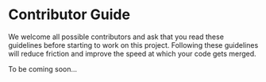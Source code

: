 # Contributor Guide

We welcome all possible contributors and ask that you read these guidelines before starting to work on this project. Following these guidelines will reduce friction and improve the speed at which your code gets merged.

To be coming soon...
